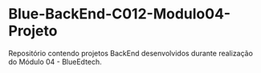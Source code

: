 # Blue-BackEnd-C012-Modulo04-Projeto
Repositório contendo projetos BackEnd desenvolvidos durante realização do Módulo 04 - BlueEdtech.
